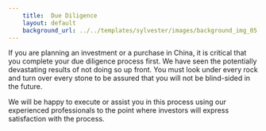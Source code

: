 ```yaml
---
    title:  Due Diligence 
    layout: default
    background_url: ../../templates/sylvester/images/background_img_05.jpg
---
```

If you are planning an investment or a purchase in China, it is critical that you complete your due diligence process first. We have seen the potentially devastating results of not doing so up front. You must look under every rock and turn over every stone to be assured that you will not be blind-sided in the future.

We will be happy to execute or assist you in this process using our experienced professionals to the point where investors will express satisfaction with the process.
 
 

